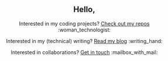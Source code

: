 <div align="center">
<h2>Hello,</h2>
  <p>Interested in my coding projects? <a href="https://github.com/lorenanda?tab=repositories">Check out my repos</a> :woman_technologist:</p>
  <p>Interested in my (technical) writing? <a href="https://lorenaciutacu.com/tags/">Read my blog</a> :writing_hand:</p>
  <p>Interested in collaborations? <a href="https://www.linkedin.com/in/lorena-ciutacu/">Get in touch</a> :mailbox_with_mail:</p>
</div>
